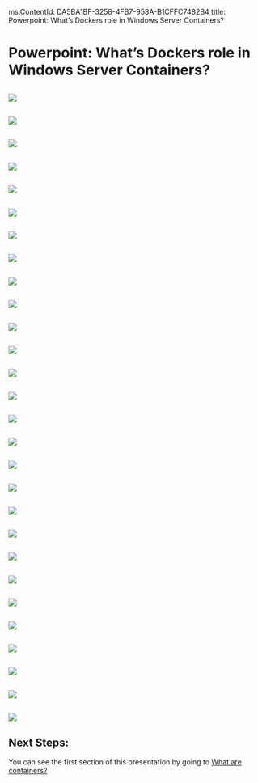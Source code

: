 ms.ContentId: DA5BA1BF-3258-4FB7-958A-B1CFFC7482B4
title: Powerpoint: What’s Dockers role in Windows Server Containers?

# Powerpoint: What’s Dockers role in Windows Server Containers?

![](media\slide43.png)
 -----
![](media\slide44.png)
 -----
![](media\slide45.png)
 -----
![](media\slide46.png)
 -----
![](media\slide47.png)
 -----
![](media\slide48.png)
 -----
![](media\slide49.png)
 -----
![](media\slide50.png)
 -----
![](media\slide51.png)
 -----
![](media\slide52.png)
 -----
![](media\slide53.png)
 -----
![](media\slide54.png)
 -----
![](media\slide55.png)
 -----
![](media\slide56.png)
 -----
![](media\slide57.png)
 -----
![](media\slide58.png)
 -----
![](media\slide59.png)
 -----
![](media\slide60.png)
 -----
![](media\slide61.png)
 -----
![](media\slide62.png)
 -----
![](media\slide63.png)
 -----
![](media\slide64.png)
 -----
![](media\slide65.png)
 -----
![](media\slide66.png)
 -----
![](media\slide67.png)
 -----
![](media\slide68.png)
 -----
![](media\slide69.png)
 -----
![](media\slide70.png)
 -----

## Next Steps:
You can see the first section of this presentation by going to [What are containers?](powerpoint.md)